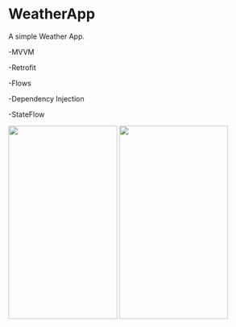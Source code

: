# WeatherApp
A simple Weather App. 

-MVVM

-Retrofit

-Flows

-Dependency Injection

-StateFlow


<img src="https://imgur.com/x4KZUGF.jpg" width="216" height="384"> <img src="https://imgur.com/fFt9REH.jpg" width="216" height="384">
